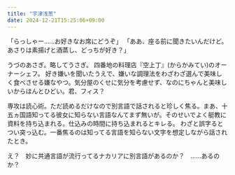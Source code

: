 ```yaml
---
title: "宇津浅葱"
date: 2024-12-21T15:25:06+09:00
---
```

「らっしゃー……お好きなお席にどうぞ」
「ああ、座る前に聞きたいんだけど。あさりは素揚げと酒蒸し、どっちが好き？」

うづのあさぎ。略してうさぎ。
四番地の料理店『空上丁』(からかみてい)のオーナーシェフ。
好き嫌いを聞いたうえで、嫌いな調理法をわざわざ選んで美味しく食べさせる嫌なやつ。気分屋のくせに気分を考慮せず、なのにちゃんと美味しいからほんとひどい。君、フィス？

専攻は読心術。ただ読めるだけなので別言語で話されると珍しく焦る。まあ、十五ヵ国語知ってる彼女に知らない言語なんてまず無いが。そのせいでよく艇教に資料を持ち込まれる。仕込みの時間に持ち込まれるとキレる。
わざと誤字るとつい突っ込む。一番焦るのは知ってる言語を知らない文字を想定しながら話されたとき。

え？　妙に共通言語が流行ってるナカリアに別言語があるのか？　……あるのか？
